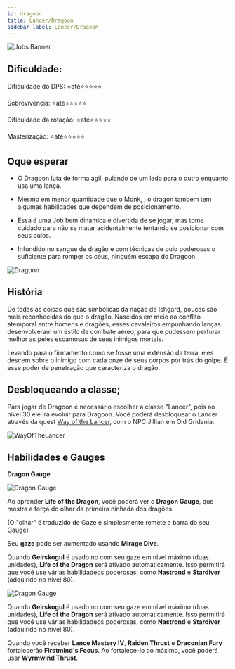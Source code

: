 ```yaml
---
id: dragoon
title: Lancer/Dragoon
sidebar_label: Lancer/Dragoon
---
```


![Jobs Banner](https://i.imgur.com/dX4UQ0n.png)

## Dificuldade: 
 Dificuldade do DPS: ⭐até⭐⭐⭐⭐⭐ 

 Sobrevivência: ⭐até⭐⭐⭐⭐⭐

 Dificuldade da rotação: ⭐até⭐⭐⭐⭐⭐

 Masterização: ⭐até⭐⭐⭐⭐⭐
## Oque esperar

- O Dragoon luta de forma ágil, pulando de um lado para o outro enquanto usa uma lança.

- Mesmo em menor quantidade que o Monk, , o dragon também tem algumas habilidades que dependem de posicionamento.

- Essa é uma Job bem dinamica e divertida de se jogar, mas tome cuidado para não se matar acidentalmente tentando se posicionar com seus pulos. 

- Infundido no sangue de dragão e com técnicas de pulo poderosas o suficiente para romper os céus, ninguém escapa do Dragoon.

![Dragoon](https://i.imgur.com/1caVLO7.png)
## História

De todas as coisas que são simbólicas da nação de Ishgard, poucas são mais reconhecidas do que o dragão. Nascidos em meio ao conflito atemporal entre homens e dragões, esses cavaleiros empunhando lanças desenvolveram um estilo de combate aéreo, para que pudessem perfurar melhor as peles escamosas de seus inimigos mortais.

Levando para o firmamento como se fosse uma extensão da terra, eles descem sobre o inimigo com cada onze de seus corpos por trás do golpe. É esse poder de penetração que caracteriza o dragão.
## Desbloqueando a classe;

Para jogar de Dragoon é necessário escolher a classe "Lancer", pois ao nível 30 ele irá evoluir para Dragoon. Você poderá desbloquear o Lancer através da quest [Way of the Lancer](https://na.finalfantasyxiv.com/lodestone/playguide/db/quest/f5a62b54de4/), com o NPC Jillian em Old Gridania:

![WayOfTheLancer](https://i.imgur.com/kjS3qgI.png)




## Habilidades e Gauges

**Dragon Gauge**

![Dragon Gauge](https://img.finalfantasyxiv.com/lds/promo/h/q/NfTtoaruMoXgdgXH4ZBR0_rpek.png)

Ao aprender **Life of the Dragon**, você poderá ver o **Dragon Gauge**, que mostra a força do olhar da primeira ninhada dos dragões. 

(O "olhar" é traduzido de Gaze e simplesmente remete a barra do seu Gauge)

Seu **gaze** pode ser aumentado usando **Mirage Dive**.

Quando **Geirskogul** é usado no com seu gaze em nível máximo (duas unidades), **Life of the Dragon** será ativado automaticamente. Isso permitirá que você use várias habilidadeds poderosas, como **Nastrond** e **Stardiver** (adquirido no nível 80).

![Dragon Gauge](https://img.finalfantasyxiv.com/lds/promo/h/L/kZ6Im8ioQ4M9VVUiBp3ElmsqsU.png)

Quando **Geirskogul** é usado no com seu gaze em nível máximo (duas unidades), **Life of the Dragon** será ativado automaticamente. Isso permitirá que você use várias habilidadeds poderosas, como **Nastrond** e **Stardiver** (adquirido no nível 80).

Quando você receber **Lance Mastery IV**, **Raiden Thrust** e **Draconian Fury** fortalecerão **Firstmind's Focus**.
Ao fortalece-lo ao máximo, você poderá usar **Wyrmwind Thrust**.
